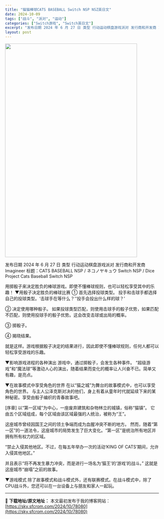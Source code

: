 ```yaml
---
title: "猫猫棒球CATS BASEBALL Switch NSP NSZ英日文"
date: 2024-10-09
tags: ["战斗", "派对", "运动"]
categories: ["Switch游戏", "Switch英日文"]
excerpt: "发布日期 2024 年 6 月 27 日 类型 行动运动棋盘游戏派对 发行商和开发商 Imagineer 标题：CATS BASEBALL NSP / ネコノヤキュウ Switch NSP / Dice Project Cats Baseball Switch NSP 用掷骰子来决定胜负的棒球游戏。&hellip;"
layout: post
---
```


<img class="aligncenter size-full wp-image-78081" src="https://sky.sfcrom.com/wp-content/uploads/2024/10/2024100913010648.webp" alt="" width="432" height="700" />

发布日期 2024 年 6 月 27 日
类型 行动运动棋盘游戏派对
发行商和开发商 Imagineer
标题：CATS BASEBALL NSP / ネコノヤキュウ Switch NSP / Dice Project Cats Baseball Switch NSP

用掷骰子来决定胜负的棒球游戏。即使不懂棒球规则，也可以轻松享受其中的乐趣！
▼用骰子决定胜负的棒球比赛
① 首先选择投球类型。
投手和击球手都选择自己的投球类型。‘击球手在等什么？’‘投手会投出什么样的球？’

② 决定使用哪种骰子。
如果投球类型匹配，则使用击球手的骰子优势，如果匹配不匹配，则使用投球手的骰子优势。这会改变击球或出局的概率。

③ 掷骰子。

④ 揭晓结果。

就是这样。游戏根据骰子决定的结果进行，因此即使不懂棒球规则，任何人都可以轻松享受游戏的乐趣。

▼影响游戏进程的各种演出
游戏中，通过掷骰子，会发生各种事件。
“超级游戏”和“魔法球”等激动人心的演出，随着结果而变化的概率让人兴奋不已。简单又有趣，是亮点。

▼在故事模式中享受角色的世界
在以“猫之城”为舞台的故事模式中，也可以享受角色的世界。
与主人公泽克斯对决的他们，身上有着从童年时代就延续下来的某种秘密。享受由骰子编织的青春故事吧。

[序章]
以“第一区域”为中心，一座废弃建筑和杂物林立的城镇，俗称“猫镇”。
它由五个区域组成，每个区域由该区域最强的人统治，被称为“王”。

这座城市曾经因国王之间的领土争端而成为血腥冲突不断的地方。
然而，随着“第一区”的一道法令，这座城市的局势发生了巨大变化。“第一区”是统治所有地区并拥有所有权力的区域。

“禁止入侵其他地区。不过，在每五年举办一次的活动‘KING OF CATS’期间，允许入侵其他地区。”

并且表示“将不再发生暴力冲突，而是进行一场名为‘猫王’的‘游戏’的战斗。”
这就是这座城市“崩塌”之前的故事。

▼游戏模式
除了故事模式和战斗模式外，还有联赛模式。在战斗模式中，除了CPU战斗外，您还可以在一台设备上与朋友和家人一起玩。

---
📖 **下载地址/原文地址：** 本文最初发布于我的博客网站：[https://sky.sfcrom.com/2024/10/78080](https://sky.sfcrom.com/2024/10/78080)
